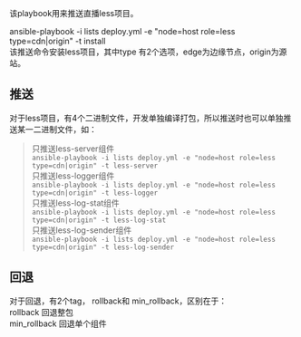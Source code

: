 该playbook用来推送直播less项目。

ansible-playbook -i lists deploy.yml -e "node=host role=less type=cdn|origin" -t install  
该推送命令安装less项目，其中type 有2个选项，edge为边缘节点，origin为源站。  

##  推送
对于less项目，有4个二进制文件，开发单独编译打包，所以推送时也可以单独推送某一二进制文件，如：  
>  只推送less-server组件  
`ansible-playbook -i lists deploy.yml -e "node=host role=less type=cdn|origin" -t less-server`  
>  只推送less-logger组件  
`ansible-playbook -i lists deploy.yml -e "node=host role=less type=cdn|origin" -t less-logger`  
>  只推送less-log-stat组件  
`ansible-playbook -i lists deploy.yml -e "node=host role=less type=cdn|origin" -t less-log-stat`  
>  只推送less-log-sender组件  
`ansible-playbook -i lists deploy.yml -e "node=host role=less type=cdn|origin" -t less-log-sender`  

##  回退
对于回退，有2个tag， rollback和 min_rollback，区别在于：  
rollback 回退整包  
min_rollback 回退单个组件  
